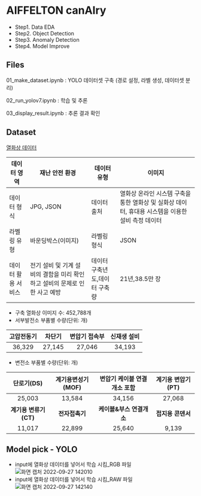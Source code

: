 # AIFFELTON canAIry
- Step1. Data EDA<br/>
- Step2. Object Detection<br/>
- Step3. Anomaly Detection<br/>
- Step4. Model Improve<br/>

## Files
01_make_dataset.ipynb
: YOLO 데이터셋 구축 (경로 설정, 라벨 생성, 데이터셋 분리)

02_run_yolov7.ipynb
: 학습 및 추론

03_display_result.ipynb
: 추론 결과 확인

## Dataset
[열화상 데이터](https://www.aihub.or.kr/aihubdata/data/view.do?currMenu=115&topMenu=100&aihubDataSe=realm&dataSetSn=514)

|데이터 영역|재난 안전 환경|데이터 유형|이미지|
|---|---|---|---|
|데이터 형식|JPG, JSON|데이터 출처|열화상 온라인 시스템 구축을 통한 열화상 및 실화상 데이터, 휴대용 시스템을 이용한 설비 측정 데이터|
라벨링 유형|바운딩박스(이미지)|라벨링 형식|JSON|
데이터 활용 서비스|전기 설비 및 기계 설비의 결함을 미리 확인하고 설비의 문제로 인한 사고 예방|데이터 구축년도,데이터 구축량|21년,38.5만 장|

- 구축 열화상 이미지 수: 452,788개<br/>
- 서부발전소 부품별 수량(단위: 개)<br/>

|고압전동기|차단기|변압기 접속부|신재생 설비|
|:---:|:---:|:---:|:---:|
|36,329|27,145|27,046|34,193|

- 변전소 부품별 수량(단위: 개)<br/>

|단로기(DS)|계기용변성기(MOF)|변압기 케이블 연결개소 포함|계기용 변압기(PT)|
|:---:|:---:|:---:|:---:|
|25,003|13,584|34,156|27,068|
|**계기용 변류기(CT)**|**전자접촉기**|**케이블&부스 연결개소**|**접지용 콘덴서**|
|11,017|22,899|25,640|9,139|


## Model pick - YOLO
- input에 열화상 데이터를 넣어서 학습 시킴_RGB 파일<br/>
![화면 캡처 2022-09-27 142010](https://user-images.githubusercontent.com/98515262/192438616-f02de0c4-f2e9-4004-9f8a-c3b6b5bf6b9d.png)
- input에 열화상 데이터를 넣어서 학습 시킴_RAW 파일<br/>
![화면 캡처 2022-09-27 142140](https://user-images.githubusercontent.com/98515262/192438835-4133af37-1650-4e0d-bbec-2251c1f6ccf5.png)
